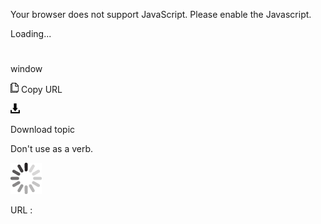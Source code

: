 Your browser does not support JavaScript. Please enable the Javascript.

Loading...

# 

window

![Copy URL](window_files/Copy.png)
Copy URL

![Download](window_files/Download.png)

Download topic

Don't use as a verb.

![In progress](window_files/activity-large.gif)

URL :
